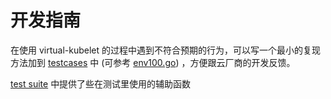 # 开发指南

在使用 virtual-kubelet 的过程中遇到不符合预期的行为，可以写一个最小的复现方法加到 [testcases](./testcases) 中 (可参考 [env100.go](./testcases/env100.go)) ，方便跟云厂商的开发反馈。

[test suite](./suite/suite.go) 中提供了些在测试里使用的辅助函数
